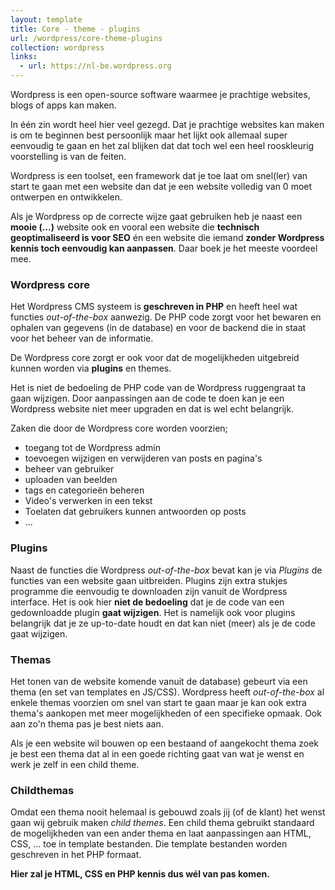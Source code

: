 ```yaml
---
layout: template
title: Core - theme - plugins
url: /wordpress/core-theme-plugins
collection: wordpress
links:
  - url: https://nl-be.wordpress.org
---
```

<quote>
Wordpress is een open-source software waarmee je prachtige websites, blogs of apps kan maken.
</quote>

In één zin wordt heel hier veel gezegd. Dat je prachtige websites kan maken is om te beginnen best persoonlijk maar het lijkt ook allemaal super eenvoudig te gaan en het zal blijken dat dat toch wel een heel rooskleurig voorstelling is van de feiten.

Wordpress is een toolset, een framework dat je toe laat om snel(ler) van start te gaan met een website dan dat je een website volledig van 0 moet ontwerpen en ontwikkelen. 

Als je Wordpress op de correcte wijze gaat gebruiken heb je naast een <strong>mooie (...)</strong> website ook en vooral een website die <strong>technisch geoptimaliseerd is voor SEO</strong> én een website die iemand <strong>zonder Wordpress kennis toch eenvoudig kan aanpassen</strong>. Daar boek je het meeste voordeel mee.

### Wordpress core

Het Wordpress CMS systeem is <strong>geschreven in PHP</strong> en heeft heel wat functies <em>out-of-the-box</em> aanwezig. De PHP code zorgt voor het bewaren en ophalen van gegevens (in de database) en voor de backend die in staat voor het beheer van de informatie. 

De Wordpress core zorgt er ook voor dat de mogelijkheden uitgebreid kunnen worden via <strong>plugins</strong> en </strong>themes</strong>.

Het is niet de bedoeling de PHP code van de Wordpress ruggengraat ta gaan wijzigen. Door aanpassingen aan de code te doen kan je een Wordpress website niet meer upgraden en dat is wel echt belangrijk.

Zaken die door de Wordpress core worden voorzien;
* toegang tot de Wordpress admin
* toevoegen wijzigen en verwijderen van posts en pagina's
* beheer van gebruiker
* uploaden van beelden
* tags en categorieën beheren
* Video's verwerken in een tekst
* Toelaten dat gebruikers kunnen antwoorden op posts
* ...

### Plugins

Naast de functies die Wordpress <em>out-of-the-box</em> bevat kan je via <em>Plugins</em> de functies van een website gaan uitbreiden. Plugins zijn extra stukjes programme die eenvoudig te downloaden zijn vanuit de Wordpress interface. Het is ook hier <strong>niet de bedoeling</strong> dat je de code van een gedownloadde plugin <strong>gaat wijzigen</strong>. Het is namelijk ook voor plugins belangrijk dat je ze up-to-date houdt en dat kan niet (meer) als je de code gaat wijzigen.

### Themas
Het tonen van de website komende vanuit de database) gebeurt via een thema (en set van templates en JS/CSS). Wordpress heeft <em>out-of-the-box</em> al enkele themas voorzien om snel van start te gaan maar je kan ook extra thema's aankopen met meer mogelijkheden of een specifieke opmaak. Ook aan zo'n thema pas je best niets aan</strong>. 

Als je een website wil bouwen op een bestaand of aangekocht thema zoek je best een thema dat al in een goede richting gaat van wat je wenst en werk je zelf in een child theme.

### Childthemas
Omdat een thema nooit helemaal is gebouwd zoals jij (of de klant) het wenst gaan wij gebruik maken <em>child themes</em>. Een child thema gebruikt standaard de mogelijkheden van een ander thema en laat aanpassingen aan HTML, CSS, ... toe in template bestanden. Die template bestanden worden geschreven in het PHP formaat. 

<strong>Hier zal je HTML, CSS en PHP kennis dus wél van pas komen.</strong>